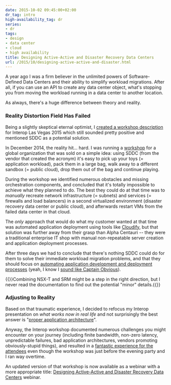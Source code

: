 ```yaml
---
date: 2015-10-02 09:45:00+02:00
dr_tag: intro
high-availability_tag: dr
series:
- dr
tags:
- design
- data center
- cloud
- high availability
title: Designing Active-Active and Disaster Recovery Data Centers
url: /2015/10/designing-active-active-and-disaster.html
---
```

A year ago I was a firm believer in the unlimited powers of Software-Defined Data Centers and their ability to simplify workload migrations. After all, if you can use an API to create any data center object, what's stopping you from moving the workload running in a data center to another location.

As always, there's a huge difference between theory and reality.
<!--more-->
### Reality Distortion Field Has Failed

Being a slightly skeptical eternal optimist, I [created a workshop description](https://web.archive.org/web/20151002071446/http://info.interop.com/lasvegas/scheduler/session/simplifying-application-workload-migration-between-data-centers) for Interop Las Vegas 2015 which still sounded pretty positive and mentioned SDDC as a potential solution.

In December 2014, the reality hit... hard. I was running a [workshop](http://www.ipspace.net/Customized_webinars) for a global organization that was sold on a simple idea: using SDDC (from the vendor that created the acronym) it's easy to pick up your toys (= application workload), pack them in a large bag, walk away to a different sandbox (= public cloud), drop them out of the bag and continue playing.

During the workshop we identified numerous obstacles and missing orchestration components, and concluded that it's totally impossible to achieve what they planned to do. The best they could do at that time was to *manually* recreate network infrastructure (= subnets) and services (= firewalls and load balancers) in a second virtualized environment (disaster recovery data center or public cloud), and afterwards restart VMs from the failed data center in that cloud.

The *only* approach that would do what my customer wanted at that time was automated application deployment using tools like [Cloudify](http://getcloudify.org/), but that solution was further away from their grasp than Alpha Centauri -- they were a traditional enterprise IT shop with manual non-repeatable server creation and application deployment processes.

After three days we had to conclude that there's nothing SDDC could do for them to solve their immediate workload migration problems, and that they should focus on [automating application development and deployment processes](http://blog.ipspace.net/2013/11/typical-enterprise-application.html) (yeah, I know I [sound like Captain Obvious](http://blog.ipspace.net/2014/09/youve-been-doing-same-thing-for-last-20.html)).

{{<note>}}Combining NSX-T and SRM might be a step in the right direction, but I never read the documentation to find out the potential "minor" details.{{</note>}}

### Adjusting to Reality

Based on that traumatic experience, I decided to refocus my Interop presentation on *what works now in real life* and not surprisingly the best answer is "[proper application architecture](https://www.ipspace.net/Load_Balancing_and_Scale-Out_Application_Architectures)".

Anyway, the Interop workshop documented numerous challenges you might encounter on your journey (including finite bandwidth, non-zero latency, unpredictable failures, bad application architectures, vendors promoting obviously-stupid things), and resulted in a [fantastic experience for the attendees](http://www.informationweek.com/interop/top-eight-workshops-from-interop-las-vegas-/d/d-id/1320393) even though the workshop was just before the evening party and I ran way overtime.

An updated version of that workshop is now available as a webinar with a more appropriate title: [Designing Active-Active and Disaster Recovery Data Centers](http://www.ipspace.net/Designing_Active-Active_and_Disaster_Recovery_Data_Centers) webinar.
